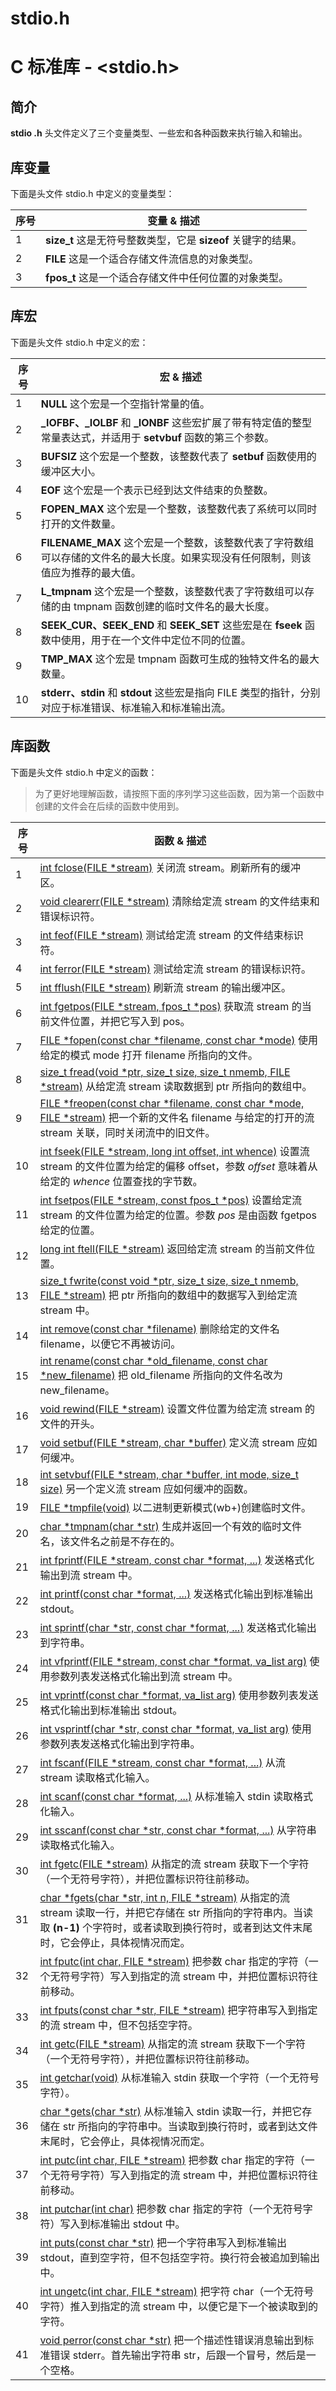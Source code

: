 # stdio.h

# C 标准库 - <stdio.h>

## 简介

**stdio .h** 头文件定义了三个变量类型、一些宏和各种函数来执行输入和输出。

## 库变量

下面是头文件 stdio.h 中定义的变量类型：

| 序号 | 变量 & 描述                                                  |
| ---- | ------------------------------------------------------------ |
| 1    | **size_t**  这是无符号整数类型，它是 **sizeof** 关键字的结果。 |
| 2    | **FILE**  这是一个适合存储文件流信息的对象类型。             |
| 3    | **fpos_t**  这是一个适合存储文件中任何位置的对象类型。       |

## 库宏

下面是头文件 stdio.h 中定义的宏：

| 序号 | 宏 & 描述                                                    |
| ---- | ------------------------------------------------------------ |
| 1    | **NULL** 这个宏是一个空指针常量的值。                        |
| 2    | **_IOFBF、_IOLBF** 和 **_IONBF**  这些宏扩展了带有特定值的整型常量表达式，并适用于 **setvbuf** 函数的第三个参数。 |
| 3    | **BUFSIZ** 这个宏是一个整数，该整数代表了 **setbuf** 函数使用的缓冲区大小。 |
| 4    | **EOF**  这个宏是一个表示已经到达文件结束的负整数。          |
| 5    | **FOPEN_MAX**  这个宏是一个整数，该整数代表了系统可以同时打开的文件数量。 |
| 6    | **FILENAME_MAX**  这个宏是一个整数，该整数代表了字符数组可以存储的文件名的最大长度。如果实现没有任何限制，则该值应为推荐的最大值。 |
| 7    | **L_tmpnam**  这个宏是一个整数，该整数代表了字符数组可以存储的由 tmpnam 函数创建的临时文件名的最大长度。 |
| 8    | **SEEK_CUR、SEEK_END** 和 **SEEK_SET**  这些宏是在 **fseek** 函数中使用，用于在一个文件中定位不同的位置。 |
| 9    | **TMP_MAX**  这个宏是 tmpnam 函数可生成的独特文件名的最大数量。 |
| 10   | **stderr、stdin** 和 **stdout**  这些宏是指向 FILE 类型的指针，分别对应于标准错误、标准输入和标准输出流。 |

## 库函数

下面是头文件 stdio.h 中定义的函数：

> 为了更好地理解函数，请按照下面的序列学习这些函数，因为第一个函数中创建的文件会在后续的函数中使用到。

| 序号 | 函数 & 描述                                                  |
| ---- | ------------------------------------------------------------ |
| 1    | [int fclose(FILE *stream)](fclose.html) 关闭流 stream。刷新所有的缓冲区。 |
| 2    | [void clearerr(FILE *stream)](clearerr.html) 清除给定流 stream 的文件结束和错误标识符。 |
| 3    | [int feof(FILE *stream)](feof.html) 测试给定流 stream 的文件结束标识符。 |
| 4    | [int ferror(FILE *stream)](ferror.html) 测试给定流 stream 的错误标识符。 |
| 5    | [int fflush(FILE *stream)](fflush.html) 刷新流 stream 的输出缓冲区。 |
| 6    | [int fgetpos(FILE *stream, fpos_t *pos)](fgetpos.html) 获取流 stream 的当前文件位置，并把它写入到 pos。 |
| 7    | [FILE *fopen(const char *filename, const char *mode)](*fopen.html) 使用给定的模式 mode 打开 filename 所指向的文件。 |
| 8    | [size_t fread(void *ptr, size_t size, size_t nmemb, FILE *stream)](fread.html) 从给定流 stream 读取数据到 ptr 所指向的数组中。 |
| 9    | [FILE *freopen(const char *filename, const char *mode, FILE *stream)](*freopen.html) 把一个新的文件名 filename 与给定的打开的流 stream 关联，同时关闭流中的旧文件。 |
| 10   | [int fseek(FILE *stream, long int offset, int whence)](fseek.html) 设置流 stream 的文件位置为给定的偏移 offset，参数 *offset* 意味着从给定的 *whence* 位置查找的字节数。 |
| 11   | [int fsetpos(FILE *stream, const fpos_t *pos)](fsetpos.html) 设置给定流 stream 的文件位置为给定的位置。参数 *pos* 是由函数 fgetpos 给定的位置。 |
| 12   | [long int ftell(FILE *stream)](ftell.html) 返回给定流 stream 的当前文件位置。 |
| 13   | [size_t fwrite(const void *ptr, size_t size, size_t nmemb, FILE *stream)](fwrite.html) 把 ptr 所指向的数组中的数据写入到给定流 stream 中。 |
| 14   | [int remove(const char *filename)](remove.html) 删除给定的文件名 filename，以便它不再被访问。 |
| 15   | [int rename(const char *old_filename, const char *new_filename)](rename.html) 把 old_filename 所指向的文件名改为 new_filename。 |
| 16   | [void rewind(FILE *stream)](rewind.html) 设置文件位置为给定流 stream 的文件的开头。 |
| 17   | [void setbuf(FILE *stream, char *buffer)](setbuf.html) 定义流 stream 应如何缓冲。 |
| 18   | [int setvbuf(FILE *stream, char *buffer, int mode, size_t size)](setvbuf.html) 另一个定义流 stream 应如何缓冲的函数。 |
| 19   | [FILE *tmpfile(void)](*tmpfile.html) 以二进制更新模式(wb+)创建临时文件。 |
| 20   | [char *tmpnam(char *str)](*tmpnam.html) 生成并返回一个有效的临时文件名，该文件名之前是不存在的。 |
| 21   | [int fprintf(FILE *stream, const char *format, ...)](fprintf.html) 发送格式化输出到流 stream 中。 |
| 22   | [int printf(const char *format, ...)](printf.html) 发送格式化输出到标准输出 stdout。 |
| 23   | [int sprintf(char *str, const char *format, ...)](sprintf.html) 发送格式化输出到字符串。 |
| 24   | [int vfprintf(FILE *stream, const char *format, va_list arg)](vfprintf.html) 使用参数列表发送格式化输出到流 stream 中。 |
| 25   | [int vprintf(const char *format, va_list arg)](vprintf.html) 使用参数列表发送格式化输出到标准输出 stdout。 |
| 26   | [int vsprintf(char *str, const char *format, va_list arg)](vsprintf.html) 使用参数列表发送格式化输出到字符串。 |
| 27   | [int fscanf(FILE *stream, const char *format, ...)](fscanf.html) 从流 stream 读取格式化输入。 |
| 28   | [int scanf(const char *format, ...)](scanf.html) 从标准输入 stdin 读取格式化输入。 |
| 29   | [int sscanf(const char *str, const char *format, ...)](sscanf.html) 从字符串读取格式化输入。 |
| 30   | [int fgetc(FILE *stream)](fgetc.html) 从指定的流 stream 获取下一个字符（一个无符号字符），并把位置标识符往前移动。 |
| 31   | [char *fgets(char *str, int n, FILE *stream)](*fgets.html) 从指定的流 stream 读取一行，并把它存储在 str 所指向的字符串内。当读取 **(n-1)** 个字符时，或者读取到换行符时，或者到达文件末尾时，它会停止，具体视情况而定。 |
| 32   | [int fputc(int char, FILE *stream)](fputc.html) 把参数 char 指定的字符（一个无符号字符）写入到指定的流 stream 中，并把位置标识符往前移动。 |
| 33   | [int fputs(const char *str, FILE *stream)](fputs.html) 把字符串写入到指定的流 stream 中，但不包括空字符。 |
| 34   | [int getc(FILE *stream)](getc.html) 从指定的流 stream 获取下一个字符（一个无符号字符），并把位置标识符往前移动。 |
| 35   | [int getchar(void)](getchar.html) 从标准输入 stdin 获取一个字符（一个无符号字符）。 |
| 36   | [char *gets(char *str)](*gets.html) 从标准输入 stdin 读取一行，并把它存储在 str 所指向的字符串中。当读取到换行符时，或者到达文件末尾时，它会停止，具体视情况而定。 |
| 37   | [int putc(int char, FILE *stream)](putc.html) 把参数 char 指定的字符（一个无符号字符）写入到指定的流 stream 中，并把位置标识符往前移动。 |
| 38   | [int putchar(int char)](putchar.html) 把参数 char 指定的字符（一个无符号字符）写入到标准输出 stdout 中。 |
| 39   | [int puts(const char *str)](puts.html) 把一个字符串写入到标准输出 stdout，直到空字符，但不包括空字符。换行符会被追加到输出中。 |
| 40   | [int ungetc(int char, FILE *stream)](ungetc.html) 把字符 char（一个无符号字符）推入到指定的流 stream 中，以便它是下一个被读取到的字符。 |
| 41   | [void perror(const char *str)](perror.html) 把一个描述性错误消息输出到标准错误 stderr。首先输出字符串 str，后跟一个冒号，然后是一个空格。 |

 